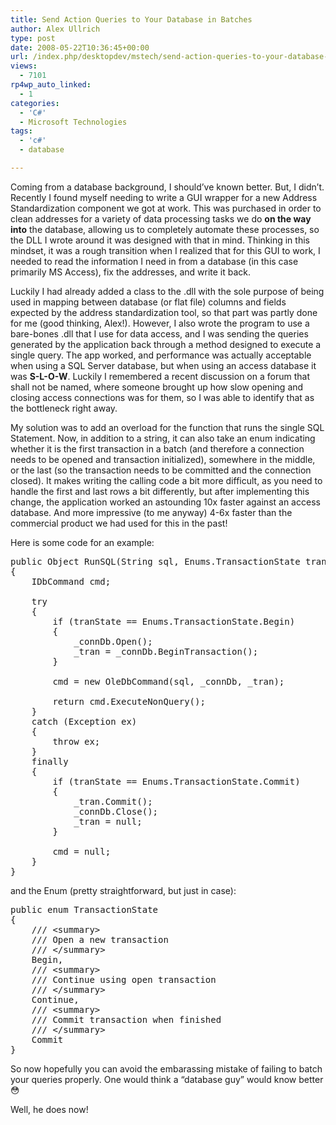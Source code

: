 ```yaml
---
title: Send Action Queries to Your Database in Batches
author: Alex Ullrich
type: post
date: 2008-05-22T10:36:45+00:00
url: /index.php/desktopdev/mstech/send-action-queries-to-your-database-in/
views:
  - 7101
rp4wp_auto_linked:
  - 1
categories:
  - 'C#'
  - Microsoft Technologies
tags:
  - 'c#'
  - database

---
```

Coming from a database background, I should&#8217;ve known better. But, I didn&#8217;t. Recently I found myself needing to write a GUI wrapper for a new Address Standardization component we got at work. This was purchased in order to clean addresses for a variety of data processing tasks we do **on the way into** the database, allowing us to completely automate these processes, so the DLL I wrote around it was designed with that in mind. Thinking in this mindset, it was a rough transition when I realized that for this GUI to work, I needed to read the information I need in from a database (in this case primarily MS Access), fix the addresses, and write it back. 

Luckily I had already added a class to the .dll with the sole purpose of being used in mapping between database (or flat file) columns and fields expected by the address standardization tool, so that part was partly done for me (good thinking, Alex!). However, I also wrote the program to use a bare-bones .dll that I use for data access, and I was sending the queries generated by the application back through a method designed to execute a single query. The app worked, and performance was actually acceptable when using a SQL Server database, but when using an access database it was **S-L-O-W**. Luckily I remembered a recent discussion on a forum that shall not be named, where someone brought up how slow opening and closing access connections was for them, so I was able to identify that as the bottleneck right away.

My solution was to add an overload for the function that runs the single SQL Statement. Now, in addition to a string, it can also take an enum indicating whether it is the first transaction in a batch (and therefore a connection needs to be opened and transaction initialized), somewhere in the middle, or the last (so the transaction needs to be committed and the connection closed). It makes writing the calling code a bit more difficult, as you need to handle the first and last rows a bit differently, but after implementing this change, the application worked an astounding 10x faster against an access database. And more impressive (to me anyway) 4-6x faster than the commercial product we had used for this in the past!

Here is some code for an example:

<pre>public Object RunSQL(String sql, Enums.TransactionState tranState)
{
    IDbCommand cmd;

    try
    {
        if (tranState == Enums.TransactionState.Begin)
        {
            _connDb.Open();
            _tran = _connDb.BeginTransaction();
        }

        cmd = new OleDbCommand(sql, _connDb, _tran);

        return cmd.ExecuteNonQuery();
    }
    catch (Exception ex)
    {
        throw ex;
    }
    finally
    {
        if (tranState == Enums.TransactionState.Commit)
        {
            _tran.Commit();
            _connDb.Close();
            _tran = null;
        }

        cmd = null;
    }
}</pre>

and the Enum (pretty straightforward, but just in case):

<pre>public enum TransactionState
{
    /// &lt;summary&gt;
    /// Open a new transaction
    /// &lt;/summary&gt;
    Begin,
    /// &lt;summary&gt;
    /// Continue using open transaction
    /// &lt;/summary&gt;
    Continue,
    /// &lt;summary&gt;
    /// Commit transaction when finished
    /// &lt;/summary&gt;
    Commit
}</pre>

So now hopefully you can avoid the embarassing mistake of failing to batch your queries properly. One would think a &#8220;database guy&#8221; would know better 😳

Well, he does now!